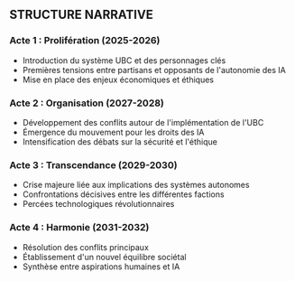 ## STRUCTURE NARRATIVE

### Acte 1 : Prolifération (2025-2026)
- Introduction du système UBC et des personnages clés
- Premières tensions entre partisans et opposants de l'autonomie des IA
- Mise en place des enjeux économiques et éthiques

### Acte 2 : Organisation (2027-2028)
- Développement des conflits autour de l'implémentation de l'UBC
- Émergence du mouvement pour les droits des IA
- Intensification des débats sur la sécurité et l'éthique

### Acte 3 : Transcendance (2029-2030)
- Crise majeure liée aux implications des systèmes autonomes
- Confrontations décisives entre les différentes factions
- Percées technologiques révolutionnaires

### Acte 4 : Harmonie (2031-2032)
- Résolution des conflits principaux
- Établissement d'un nouvel équilibre sociétal
- Synthèse entre aspirations humaines et IA
